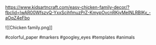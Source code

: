 https://www.kidsartncraft.com/easy-chicken-family-decor/?fbclid=IwAR00WfszvQ-YxxScihfmuzPrZ-KmypOvcnRKjyMeINLRBIKv_-aOqZ4eFbo

![[Chicken family.png]]

#colorful_paper #markers #googley_eyes #templates #animals 